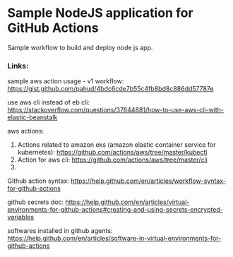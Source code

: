 # Sample NodeJS application for GitHub Actions 

Sample workflow to build and deploy node js app. 

### Links:

sample aws action usage - v1 workflow: https://gist.github.com/pahud/4bdc6cde7b55c4fb8bd8c886dd57787e


use aws cli instead of eb cli: https://stackoverflow.com/questions/37644881/how-to-use-aws-cli-with-elastic-beanstalk


aws actions:
1. Actions related to amazon eks (amazon elastic container service for kubernetes): https://github.com/actions/aws/tree/master/kubectl
2. Action for aws cli: https://github.com/actions/aws/tree/master/cli
3. 


Github action syntax: https://help.github.com/en/articles/workflow-syntax-for-github-actions


github secrets doc:
https://help.github.com/en/articles/virtual-environments-for-github-actions#creating-and-using-secrets-encrypted-variables

softwares installed in github agents: https://help.github.com/en/articles/software-in-virtual-environments-for-github-actions
